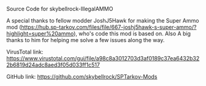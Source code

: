Source Code for skybellrock-IllegalAMMO

A special thanks to fellow modder JoshJ5Hawk for making the Super Ammo mod (https://hub.sp-tarkov.com/files/file/667-joshj5hawk-s-super-ammo/?highlight=super%20ammo), who's code this mod is based on. Also A big thanks to him for helping me solve a few issues along the way.


VirusTotal link: https://www.virustotal.com/gui/file/a98c8a3012703d3af0189c37ea6432b322b6819d24adc8aed3f05d033ff1c517

GitHub link: https://github.com/skybellrock/SPTarkov-Mods